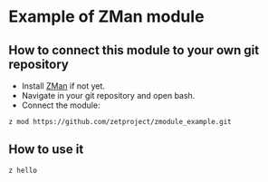 # Example of ZMan module
## How to connect this module to your own git repository
* Install [ZMan](https://github.com/zetproject/zman) if not yet.
* Navigate in your git repository and open bash.
* Connect the module:
```console
z mod https://github.com/zetproject/zmodule_example.git
```
## How to use it
```console
z hello
```
